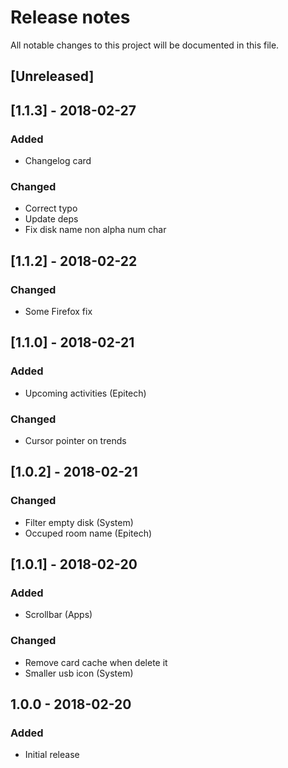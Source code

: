 # Release notes
All notable changes to this project will be documented in this file.

## [Unreleased]

## [1.1.3] - 2018-02-27
### Added
- Changelog card
### Changed
- Correct typo
- Update deps
- Fix disk name non alpha num char

## [1.1.2] - 2018-02-22
### Changed
- Some Firefox fix

## [1.1.0] - 2018-02-21
### Added
- Upcoming activities (Epitech)

### Changed
- Cursor pointer on trends

## [1.0.2] - 2018-02-21
### Changed
- Filter empty disk (System)
- Occuped room name (Epitech)

## [1.0.1] - 2018-02-20
### Added
- Scrollbar (Apps)

### Changed
- Remove card cache when delete it
- Smaller usb icon (System)

## 1.0.0 - 2018-02-20
### Added
- Initial release

